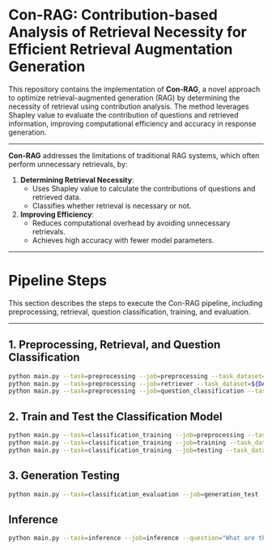 # Con-RAG: Contribution-based Analysis of Retrieval Necessity for Efficient Retrieval Augmentation Generation

This repository contains the implementation of **Con-RAG**, a novel approach to optimize retrieval-augmented generation (RAG) by determining the necessity of retrieval using contribution analysis. The method leverages Shapley value to evaluate the contribution of questions and retrieved information, improving computational efficiency and accuracy in response generation.

---

**Con-RAG** addresses the limitations of traditional RAG systems, which often perform unnecessary retrievals, by:
1. **Determining Retrieval Necessity**:
   - Uses Shapley value to calculate the contributions of questions and retrieved data.
   - Classifies whether retrieval is necessary or not.
2. **Improving Efficiency**:
   - Reduces computational overhead by avoiding unnecessary retrievals.
   - Achieves high accuracy with fewer model parameters.

---

# Pipeline Steps

This section describes the steps to execute the Con-RAG pipeline, including preprocessing, retrieval, question classification, training, and evaluation.

---

## 1. Preprocessing, Retrieval, and Question Classification

```bash
python main.py --task=preprocessing --job=preprocessing --task_dataset=${DATASET} --model_type=${MODEL}
python main.py --task=preprocessing --job=retriever --task_dataset=${DATASET} --model_type=${MODEL}
python main.py --task=preprocessing --job=question_classification --task_dataset=${DATASET} --model_type=${MODEL} --llm_model=${LLM}
```

## 2. Train and Test the Classification Model

```bash
python main.py --task=classification_training --job=preprocessing --task_dataset=${DATASET} --model_type=${MODEL}
python main.py --task=classification_training --job=training --task_dataset=${DATASET} --model_type=${MODEL} --batch_size=${BS} --learning_rate=${LR} --num_epochs=${EP} --device=${DEVICE}
python main.py --task=classification_training --job=testing --task_dataset=${DATASET} --model_type=${MODEL} --batch_size=${BS} --learning_rate=${LR} --num_epochs=${EP} --device=${DEVICE}
```
## 3. Generation Testing
```bash
python main.py --task=classification_evaluation --job=generation_test --task_dataset=${DATASET} --model_type=${MODEL} --batch_size=${BS} --learning_rate=${LR} --num_epochs=${EP} --device=${DEVICE} --llm_model=${LLM}
```

## Inference
```bash
python main.py --task=inference --job=inference --question="What are the benefits of AI in healthcare?" --classifier_model="t5-small" --llm_model="meta-llama/Llama-2-7b-chat-hf"
```